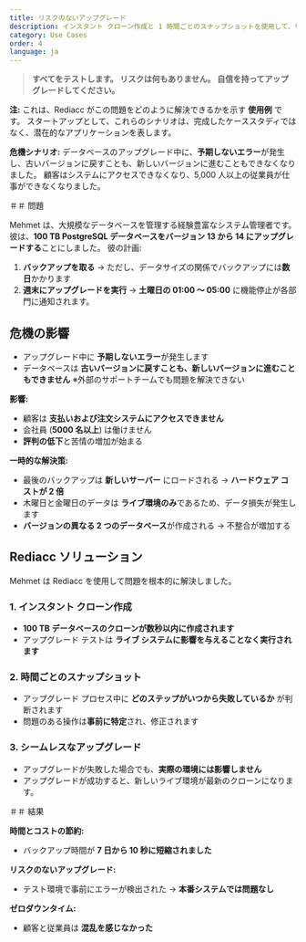 ```yaml
---
title: リスクのないアップグレード
description: インスタント クローン作成と 1 時間ごとのスナップショットを使用して、リスクなしでデータベースのアップグレードをテストします。
category: Use Cases
order: 4
language: ja
---
```


> **すべてをテストします。 リスクは何もありません。 自信を持ってアップグレードしてください。**

**注:** これは、Rediacc がこの問題をどのように解決できるかを示す **使用例** です。 スタートアップとして、これらのシナリオは、完成したケーススタディではなく、潜在的なアプリケーションを表します。

**危機シナリオ:** データベースのアップグレード中に、**予期しないエラー**が発生し、古いバージョンに戻すことも、新しいバージョンに進むこともできなくなりました。 顧客はシステムにアクセスできなくなり、5,000 人以上の従業員が仕事ができなくなりました。

＃＃ 問題

Mehmet は、大規模なデータベースを管理する経験豊富なシステム管理者です。 彼は、**100 TB PostgreSQL データベースをバージョン 13 から 14 にアップグレードする**ことにしました。 彼の計画:

1. **バックアップを取る** → ただし、データサイズの関係でバックアップには**数日**かかります
 2. **週末にアップグレードを実行** → **土曜日の 01:00 ～ 05:00** に機能停止が各部門に通知されます。

## 危機の影響

* アップグレード中に **予期しないエラー**が発生します
 * データベースは **古いバージョンに戻すことも、新しいバージョンに進むこともできません**
 ※外部のサポートチームでも問題を解決できない

**影響:**
 * 顧客は **支払いおよび注文システムにアクセスできません**
 * 会社員 (**5000 名以上**) は働けません
 * **評判の低下**と苦情の増加が始まる

**一時的な解決策:**
 * 最後のバックアップは **新しいサーバー** にロードされる → **ハードウェア コストが 2 倍**
 * 木曜日と金曜日のデータは **ライブ環境のみ**であるため、データ損失が発生します
 * **バージョンの異なる 2 つのデータベース**が作成される → 不整合が増加する

## Rediacc ソリューション

Mehmet は Rediacc を使用して問題を根本的に解決しました。

### 1. **インスタント クローン作成**
 * **100 TB データベースのクローンが数秒以内に作成されます**
 * アップグレード テストは **ライブ システムに影響を与えることなく実行されます**

### 2. **時間ごとのスナップショット**
 * アップグレード プロセス中に **どのステップがいつから失敗しているか** が判断されます
 * 問題のある操作は**事前に特定**され、修正されます

### 3. **シームレスなアップグレード**
 * アップグレードが失敗した場合でも、**実際の環境には影響しません**
 * アップグレードが成功すると、新しいライブ環境が最新のクローンになります。

＃＃ 結果

**時間とコストの節約:**
 * バックアップ時間が **7 日から 10 秒に短縮されました**

**リスクのないアップグレード:**
 * テスト環境で事前にエラーが検出された → **本番システムでは問題なし**

**ゼロダウンタイム:**
 * 顧客と従業員は **混乱を感じなかった**